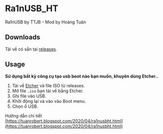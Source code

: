 # Ra1nUSB_HT
Ra1nUSB by TTJB - Mod by Hoàng Tuân


## Downloads

Tải về có sẵn tại [releases](https://github.com/hoangtuantk/Ra1nUSB_HT/releases).

## Usage

**Sử dụng bất kỳ công cụ tạo usb boot nào bạn muốn, khuyên dùng Etcher..**

1. Tải về [Etcher](https://etcher.io) và file ISO từ releases.
2. Mở file ``.iso`` bạn tải về bằng Etcher.
3. Ghi file vào USB.
4. Khởi động lại và vào vào Boot menu.
5. Chọn ổ USB.

Hướng dẫn chi tiết [https://tuanrobert.blogspot.com/2020/04/ra1nusbht.html](https://tuanrobert.blogspot.com/2020/04/ra1nusbht.html)
